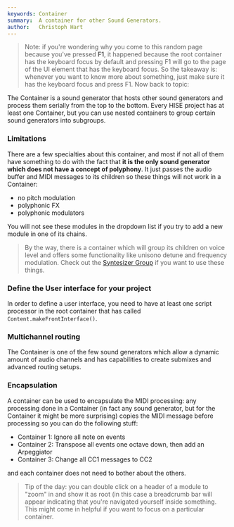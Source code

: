 ```yaml
---
keywords: Container
summary:  A container for other Sound Generators.
author:   Christoph Hart
---
```


> Note: if you're wondering why you come to this random page because you've pressed **F1**, it happened because the root container has the keyboard focus by default and pressing F1 will go to the page of the UI element that has the keyboard focus. So the takeaway is: whenever you want to know more about something, just make sure it has the keyboard focus and press F1. Now back to topic:

The Container is a sound generator that hosts other sound generators and process them serially from the top to the bottom. Every HISE project has at least one Container, but you can use nested containers to group certain sound generators into subgroups.

### Limitations

There are a few specialties about this container, and most if not all of them have something to do with the fact that **it is the only sound generator which does not have a concept of polyphony**. It just passes the audio buffer and MIDI messages to its children so these things will not work in a Container:

- no pitch modulation
- polyphonic FX
- polyphonic modulators

You will not see these modules in the dropdown list if you try to add a new module in one of its chains.

> By the way, there is a container which will group its children on voice level and offers some functionality like unisono detune and frequency modulation. Check out the [Syntesizer Group](/hise-modules/sound-generators/list/synthgroup) if you want to use these things.

### Define the User interface for your project

In order to define a user interface, you need to have at least one script processor in the root container that has called `Content.makeFrontInterface()`.

### Multichannel routing

The Container is one of the few sound generators which allow a dynamic amount of audio channels and has capabilities to create submixes and advanced routing setups.

### Encapsulation

A container can be used to encapsulate the MIDI processing: any processing done in a Container (in fact any sound generator, but for the Container it might be more surprising) copies the MIDI message before processing so you can do the following stuff:

- Container 1: Ignore all note on events
- Container 2: Transpose all events one octave down, then add an Arpeggiator
- Container 3: Change all CC1 messages to CC2

and each container does not need to bother about the others.

> Tip of the day: you can double click on a header of a module to "zoom" in and show it as root (in this case a breadcrumb bar will appear indicating that you're navigated yourself inside something. This might come in helpful if you want to focus on a particular container.